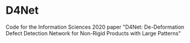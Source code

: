 # D4Net
Code for the Information Sciences 2020 paper "D4Net: De-Deformation Defect Detection Network for Non-Rigid Products with Large Patterns"
